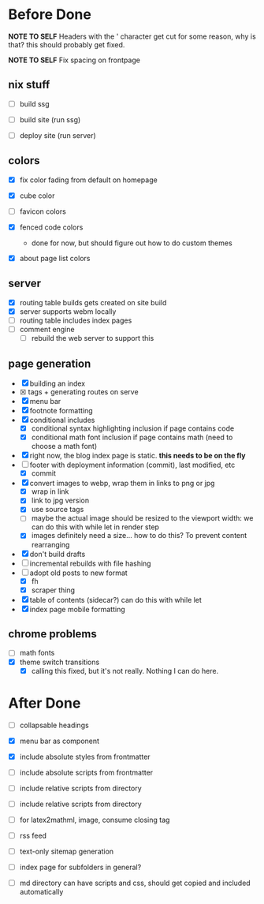 # Before Done

**NOTE TO SELF**
Headers with the ' character get cut 
for some reason, why is that? this should probably get fixed. 

**NOTE TO SELF**
Fix spacing on frontpage

## nix stuff
- [ ] build ssg
- [ ] build site (run ssg)
- [ ] deploy site (run server)


## colors

- [x] fix color fading from default on homepage
- [x] cube color
- [ ] favicon colors
- [x] fenced code colors
    - done for now, but should figure out how to do custom themes
- [x] about page list colors


## server
- [x] routing table builds gets created on site build
- [x] server supports webm locally
- [ ] routing table includes index pages
- [ ] comment engine 
    - [ ] rebuild the web server to support this

## page generation
- [x] building an index
- [x] <base> tags + generating routes on serve
- [x] menu bar
- [x] footnote formatting
- [x] conditional includes
    - [x] conditional syntax highlighting inclusion if page contains code
    - [x] conditional math font inclusion if page contains math (need to choose a math font)

- [x] right now, the blog index page is static. **this needs to be on the fly**
- [ ] footer with deployment information (commit), last modified, etc
    - [x] commit

- [x] convert images to webp, wrap them in links to png or jpg
    - [x] wrap in link
    - [x] link to jpg version
    - [x] use source tags
    - [ ] maybe the actual image should be resized to the viewport width: we can do this with while let in render step
    - [x] images definitely need a size... how to do this? To prevent content rearranging
- [x] don't build drafts
- [ ] incremental rebuilds with file hashing
- [ ] adopt old posts to new format
    - [x] fh
    - [x] scraper thing
- [x] table of contents (sidecar?)
    can do this with while let
- [x] index page mobile formatting

## chrome problems
- [ ] math fonts
- [x] theme switch transitions
    - [x] calling this fixed, but it's not really. Nothing I can do here.

# After Done
- [ ] collapsable headings
- [x] menu bar as component
- [x] include absolute styles from frontmatter
- [ ] include absolute scripts from frontmatter
- [ ] include relative scripts from directory
- [ ] include relative scripts from directory

- [ ] for latex2mathml, image, consume closing tag
- [ ] rss feed
- [ ] text-only sitemap generation
- [ ] index page for subfolders in general? 
- [ ] md directory can have scripts and css, should get copied and included automatically

